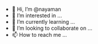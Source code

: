 - 👋 Hi, I’m @nayaman
- 👀 I’m interested in ...
- 🌱 I’m currently learning ...
- 💞️ I’m looking to collaborate on ...
- 📫 How to reach me ...

<!---
nayaman/nayaman is a ✨ special ✨ repository because its `README.md` (this file) appears on your GitHub profile.
You can click the Preview link to take a look at your changes.
--->
